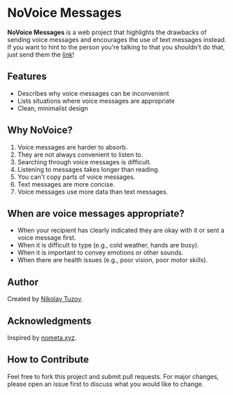 # NoVoice Messages

**NoVoice Messages** is a web project that highlights the drawbacks of sending voice messages and encourages the use of
text messages instead. If you want to hint to the person you're talking to that you shouldn't do that, just send them
the [link](https://novoice.me/)!

## Features

- Describes why voice messages can be inconvenient
- Lists situations where voice messages are appropriate
- Clean, minimalist design

## Why NoVoice?

1. Voice messages are harder to absorb.
2. They are not always convenient to listen to.
3. Searching through voice messages is difficult.
4. Listening to messages takes longer than reading.
5. You can't copy parts of voice messages.
6. Text messages are more concise.
7. Voice messages use more data than text messages.

## When are voice messages appropriate?

- When your recipient has clearly indicated they are okay with it or sent a voice message first.
- When it is difficult to type (e.g., cold weather, hands are busy).
- When it is important to convey emotions or other sounds.
- When there are health issues (e.g., poor vision, poor motor skills).

## Author

Created by [Nikolay Tuzov](https://t.me/ntuzov).

## Acknowledgments

Inspired by [nometa.xyz](https://github.com/leshark/nometa).

## How to Contribute

Feel free to fork this project and submit pull requests. For major changes, please open an issue first to discuss what
you would like to change.
